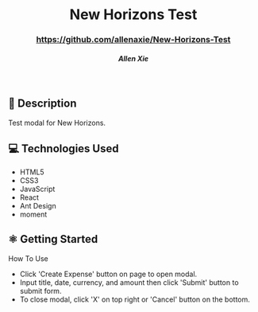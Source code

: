 # <h1 align="center"> New Horizons Test</h1>
 #### <h3 align="center">https://github.com/allenaxie/New-Horizons-Test</h3>
 <h5 align="center">Allen Xie</h5>

<br>

## 📝 Description

Test modal for New Horizons.

## 💻 Technologies Used 

- HTML5
- CSS3
- JavaScript
- React
- Ant Design
- moment

## ⚛️ Getting Started

<summary>How To Use</summary>

- Click 'Create Expense' button on page to open modal.
- Input title, date, currency, and amount then click 'Submit' button to submit form. 
- To close modal, click 'X' on top right or 'Cancel' button on the bottom.